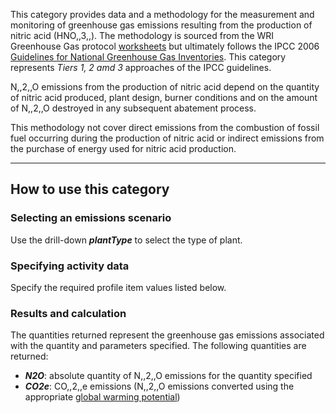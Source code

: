 This category provides data and a methodology for the measurement and
monitoring of greenhouse gas emissions resulting from the production of
nitric acid (HNO,,3,,). The methodology is sourced from the WRI
Greenhouse Gas protocol
[worksheets](http://www.ghgprotocol.org/calculation-tools/all-tools) but
ultimately follows the IPCC 2006 [Guidelines for National Greenhouse Gas
Inventories](http://www.ipcc-nggip.iges.or.jp/public/2006gl/index.html).
This category represents *Tiers 1, 2 amd 3* approaches of the IPCC
guidelines.

N,,2,,O emissions from the production of nitric acid depend on the
quantity of nitric acid produced, plant design, burner conditions and on
the amount of N,,2,,O destroyed in any subsequent abatement process.

This methodology not cover direct emissions from the combustion of
fossil fuel occurring during the production of nitric acid or indirect
emissions from the purchase of energy used for nitric acid production.

-----

## How to use this category

### Selecting an emissions scenario

Use the drill-down ***plantType*** to select the type of plant.

### Specifying activity data

Specify the required profile item values listed below.

### Results and calculation

The quantities returned represent the greenhouse gas emissions
associated with the quantity and parameters specified. The following
quantities are returned:

  - ***N2O***: absolute quantity of N,,2,,O emissions for the quantity
    specified
  - ***CO2e***: CO,,2,,e emissions (N,,2,,O emissions converted using
    the appropriate [global warming
    potential](Greenhouse_gases_Global_warming_potentials))
